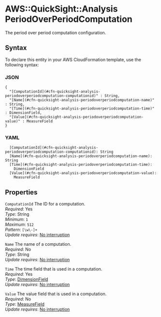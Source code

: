 # AWS::QuickSight::Analysis PeriodOverPeriodComputation<a name="aws-properties-quicksight-analysis-periodoverperiodcomputation"></a>

The period over period computation configuration\.

## Syntax<a name="aws-properties-quicksight-analysis-periodoverperiodcomputation-syntax"></a>

To declare this entity in your AWS CloudFormation template, use the following syntax:

### JSON<a name="aws-properties-quicksight-analysis-periodoverperiodcomputation-syntax.json"></a>

```
{
  "[ComputationId](#cfn-quicksight-analysis-periodoverperiodcomputation-computationid)" : String,
  "[Name](#cfn-quicksight-analysis-periodoverperiodcomputation-name)" : String,
  "[Time](#cfn-quicksight-analysis-periodoverperiodcomputation-time)" : DimensionField,
  "[Value](#cfn-quicksight-analysis-periodoverperiodcomputation-value)" : MeasureField
}
```

### YAML<a name="aws-properties-quicksight-analysis-periodoverperiodcomputation-syntax.yaml"></a>

```
  [ComputationId](#cfn-quicksight-analysis-periodoverperiodcomputation-computationid): String
  [Name](#cfn-quicksight-analysis-periodoverperiodcomputation-name): String
  [Time](#cfn-quicksight-analysis-periodoverperiodcomputation-time):
    DimensionField
  [Value](#cfn-quicksight-analysis-periodoverperiodcomputation-value):
    MeasureField
```

## Properties<a name="aws-properties-quicksight-analysis-periodoverperiodcomputation-properties"></a>

`ComputationId` <a name="cfn-quicksight-analysis-periodoverperiodcomputation-computationid"></a>
The ID for a computation\.  
_Required_: Yes  
_Type_: String  
_Minimum_: `1`  
_Maximum_: `512`  
_Pattern_: `[\w\-]+`  
_Update requires_: [No interruption](https://docs.aws.amazon.com/AWSCloudFormation/latest/UserGuide/using-cfn-updating-stacks-update-behaviors.html#update-no-interrupt)

`Name` <a name="cfn-quicksight-analysis-periodoverperiodcomputation-name"></a>
The name of a computation\.  
_Required_: No  
_Type_: String  
_Update requires_: [No interruption](https://docs.aws.amazon.com/AWSCloudFormation/latest/UserGuide/using-cfn-updating-stacks-update-behaviors.html#update-no-interrupt)

`Time` <a name="cfn-quicksight-analysis-periodoverperiodcomputation-time"></a>
The time field that is used in a computation\.  
_Required_: Yes  
_Type_: [DimensionField](aws-properties-quicksight-analysis-dimensionfield.md)  
_Update requires_: [No interruption](https://docs.aws.amazon.com/AWSCloudFormation/latest/UserGuide/using-cfn-updating-stacks-update-behaviors.html#update-no-interrupt)

`Value` <a name="cfn-quicksight-analysis-periodoverperiodcomputation-value"></a>
The value field that is used in a computation\.  
_Required_: No  
_Type_: [MeasureField](aws-properties-quicksight-analysis-measurefield.md)  
_Update requires_: [No interruption](https://docs.aws.amazon.com/AWSCloudFormation/latest/UserGuide/using-cfn-updating-stacks-update-behaviors.html#update-no-interrupt)
